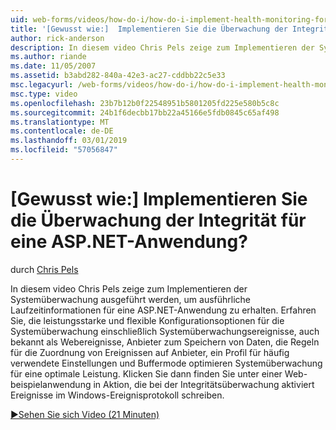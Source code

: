 ```yaml
---
uid: web-forms/videos/how-do-i/how-do-i-implement-health-monitoring-for-an-aspnet-application
title: '[Gewusst wie:]  Implementieren Sie die Überwachung der Integrität für eine ASP.NET-Anwendung? | Microsoft-Dokumentation'
author: rick-anderson
description: In diesem video Chris Pels zeige zum Implementieren der Systemüberwachung ausgeführt werden, um ausführliche Laufzeitinformationen für eine ASP.NET-Anwendung zu erhalten. Erfahren Sie, die leistungsfähige und...
ms.author: riande
ms.date: 11/05/2007
ms.assetid: b3abd282-840a-42e3-ac27-cddbb22c5e33
msc.legacyurl: /web-forms/videos/how-do-i/how-do-i-implement-health-monitoring-for-an-aspnet-application
msc.type: video
ms.openlocfilehash: 23b7b12b0f22548951b5801205fd225e580b5c8c
ms.sourcegitcommit: 24b1f6decbb17bb22a45166e5fdb0845c65af498
ms.translationtype: MT
ms.contentlocale: de-DE
ms.lasthandoff: 03/01/2019
ms.locfileid: "57056847"
---
```

<a name="how-do-i--implement-health-monitoring-for-an-aspnet-application"></a>[Gewusst wie:]  Implementieren Sie die Überwachung der Integrität für eine ASP.NET-Anwendung?
====================
durch [Chris Pels](https://twitter.com/chrispels)

In diesem video Chris Pels zeige zum Implementieren der Systemüberwachung ausgeführt werden, um ausführliche Laufzeitinformationen für eine ASP.NET-Anwendung zu erhalten. Erfahren Sie, die leistungsstarke und flexible Konfigurationsoptionen für die Systemüberwachung einschließlich Systemüberwachungsereignisse, auch bekannt als Webereignisse, Anbieter zum Speichern von Daten, die Regeln für die Zuordnung von Ereignissen auf Anbieter, ein Profil für häufig verwendete Einstellungen und Buffermode optimieren Systemüberwachung für eine optimale Leistung. Klicken Sie dann finden Sie unter einer Web-beispielanwendung in Aktion, die bei der Integritätsüberwachung aktiviert Ereignisse im Windows-Ereignisprotokoll schreiben.

[&#9654;Sehen Sie sich Video (21 Minuten)](https://channel9.msdn.com/Blogs/ASP-NET-Site-Videos/how-do-i-implement-health-monitoring-for-an-aspnet-application)
